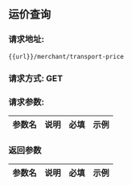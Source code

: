## 运价查询
### 请求地址:
```
{{url}}/merchant/transport-price
```
### 请求方式: GET  
### 请求参数:  

|参数名|说明|必填|示例|  
 |---|---|---|---|  
### 返回参数  

|参数名|说明|必填|示例|  
 |---|---|---|---|  
